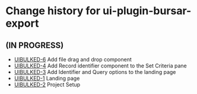# Change history for ui-plugin-bursar-export

## (IN PROGRESS)

* [UIBULKED-6](https://issues.folio.org/browse/UIBULKED-6) Add file drag and drop component
* [UIBULKED-4](https://issues.folio.org/browse/UIBULKED-4) Add Record identifier component to the Set Criteria pane
* [UIBULKED-3](https://issues.folio.org/browse/UIBULKED-3) Add Identifier and Query options to the landing page
* [UIBULKED-1](https://issues.folio.org/browse/UIBULKED-1) Landing page
* [UIBULKED-2](https://issues.folio.org/browse/UIBULKED-2) Project Setup
